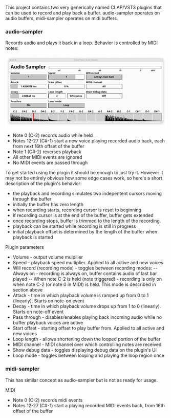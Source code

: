 This project contains two very generically named CLAP/VST3 plugins that can be used to record and play back a buffer.
audio-sampler operates on audio buffers, midi-sampler operates on midi buffers.

### audio-sampler
Records audio and plays it back in a loop. Behavior is controlled by MIDI notes:

![image info](./docs/screenshot.png)
- Note 0 (C-2) records audio while held
- Notes 12-27 (C#-1) start a new voice playing recorded audio back, each from next 16th offset of the buffer
- Note 1 (C#-2) reverses playback
- All other MIDI events are ignored
- No MIDI events are passed through

To get started using the plugin it should be enough to just try it.
However it may not be entirely obvious how some edge cases work, so here's a short description of the plugin's behavior:
- the playback and recording simulates two indepentent cursors moving through the buffer
- initially the buffer has zero length
- when recording starts, recording cursor is reset to beginning
- if recording cursor is at the end of the buffer, buffer gets extended
- once recording stops, buffer is trimmed to the length of the recording.
- playback can be started while recording is still in progress
- initial playback offset is determined by the length of the buffer when playback is started

Plugin parameters
- Volume - output volume mulpilier
- Speed - playback speed multiplier. Applied to all active and new voices
- Will record (recording mode) - toggles between recording modes:
-- Always on - recording is always on, buffer contains audio of last bar played
-- When note C-2 is held (note triggered) - recording is only on when note C-2 (or note 0 in MIDI) is held. This mode is described in section above 
- Attack - time in which playback volume is ramped up from 0 to 1 (linearly). Starts on note-on event
- Decay - time in which playback volume drops up from 1 to 0 (linearly). Starts on note-off event
- Pass through - disables/enables playing back incoming audio while no buffer playback voices are active
- Start offset - starting offset to play buffer from. Applied to all active and new voices
- Loop length - allows shortening down the looped portion of the buffer
- MIDI channel - MIDI channel over which controlling notes are received
- Show debug data - toggles displaying debug data on the plugin's UI
- Loop mode - toggles between looping and playing the loop region once

### midi-sampler

This has similar concept as audio-sampler but is not as ready for usage.

MIDI
- Note 0 (C-2) records midi events
- Notes 12-27 (C#-1) start a playing recorded MIDI events back, from 16th offset of the buffer

